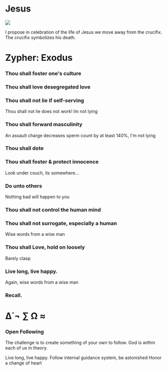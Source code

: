 #  Jesus

![](http://104.156.252.167/jesus.jpg)

I propose in celebration of the life of Jesus
we move away from the crucifix. The crucifix 
symbolizes his death. 



# Zypher: Exodus 

 ### Thou shall foster one's culture

 ### Thou shall love desegregated love 

 ### Thou shall not lie if self-serving 
 Thou shall not lie does not work! Im not lying

 ### Thou shall forward masculinity 
 An assault charge decreases sperm count by at least 140%, I'm not lying 
 
 ### Thou shall dote

 ### Thou shall foster & protect innocence 
 Look under couch, its somewhere...
 
 ### Do unto others 
 Nothing bad will happen to you

 ### Thou shall not control the human mind
 
 ### Thou shall not surrogate, especially a human
 Wise words from a wise man
 
 ### Thou shall Love, hold on loosely 
 Barely clasp
  
 ### Live long, live happy.
 Again, wise words from a wise man

 ### Recall.
 
# ∆˙¬ ∑ Ω ≈

### Open Following

The challenge is to create 
something of your own to follow. 
God is within each of us in theory.

Live long, live happy. 
Follow internal guidance system, be astonished
Honor a change of heart

